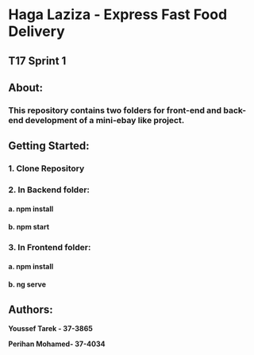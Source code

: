 
# Haga Laziza - Express Fast Food Delivery
## T17  Sprint 1

## About:
### This repository contains two folders for front-end and back-end development of a mini-ebay like project.

## Getting Started:
### 1. Clone Repository

### 2. In Backend folder:
#### a. npm install
#### b. npm start

### 3. In Frontend folder:
#### a. npm install
#### b. ng serve

## Authors:
**Youssef Tarek - 37-3865**

**Perihan Mohamed-  37-4034**
